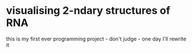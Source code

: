 # visualising 2-ndary structures of RNA

this is my first ever programming project - don't judge - one day I'll rewrite it

